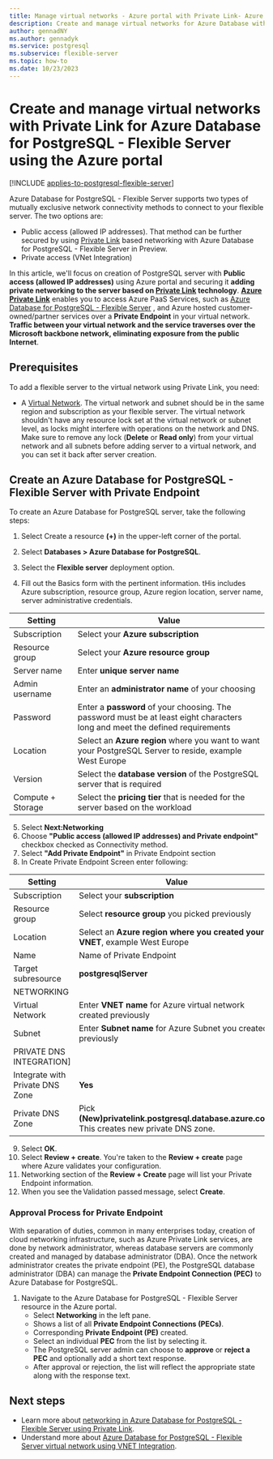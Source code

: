 ```yaml
---
title: Manage virtual networks - Azure portal with Private Link- Azure Database for PostgreSQL - Flexible Server
description: Create and manage virtual networks for Azure Database with Private Link for PostgreSQL - Flexible Server using the Azure portal
author: gennadNY 
ms.author: gennadyk
ms.service: postgresql
ms.subservice: flexible-server
ms.topic: how-to
ms.date: 10/23/2023
---
```



# Create and manage virtual networks with Private Link for Azure Database for PostgreSQL - Flexible Server using the Azure portal

[!INCLUDE [applies-to-postgresql-flexible-server](../includes/applies-to-postgresql-flexible-server.md)]

Azure Database for PostgreSQL - Flexible Server supports two types of mutually exclusive network connectivity methods to connect to your flexible server. The two options are:

* Public access (allowed IP addresses). That method can be further secured by using [Private Link](./concepts-networking-private-link.md) based networking with Azure Database for PostgreSQL - Flexible Server in Preview. 
* Private access (VNet Integration)

In this article, we'll focus on creation of PostgreSQL server with **Public access (allowed IP addresses)** using Azure portal and securing it **adding private networking to the server based on [Private Link](./concepts-networking-private-link.md) technology**. **[Azure Private Link](../../private-link/private-link-overview.md)** enables you to access Azure PaaS Services, such as [Azure Database for PostgreSQL - Flexible Server](./concepts-networking-private-link.md) , and Azure hosted customer-owned/partner services over a **Private Endpoint** in your virtual network. **Traffic between your virtual network and the service traverses over the Microsoft backbone network, eliminating exposure from the public Internet**. 

## Prerequisites

To add a flexible server to the  virtual network using Private Link, you need:
- A [Virtual Network](../../virtual-network/quick-create-portal.md#create-a-virtual-network). The virtual network and subnet should be in the same region and subscription as your flexible server. The virtual network shouldn't have any resource lock set at the virtual network or subnet level, as locks might interfere with operations on the network and DNS.  Make sure to remove any lock (**Delete** or **Read only**) from your virtual network and all subnets before adding  server to a virtual network, and you can set it back after server creation.
   

## Create an Azure Database for PostgreSQL - Flexible Server with Private Endpoint

To create an Azure Database for PostgreSQL server, take the following steps:

1. Select Create a resource **(+)** in the upper-left corner of the portal.

2. Select **Databases > Azure Database for PostgreSQL**.

3. Select the **Flexible server** deployment option.

4. Fill out the Basics form with the pertinent information. tHis includes Azure subscription, resource group, Azure region location, server name, server administrative credentials. 

| **Setting** | **Value**|
|---------|------|
|Subscription| Select your **Azure subscription**|
|Resource group| Select your **Azure resource group**|
|Server name| Enter **unique server name**|
|Admin username |Enter an **administrator name** of your choosing|
|Password|Enter a **password** of your choosing. The password must be at least eight characters long and meet the defined requirements|
|Location|Select an **Azure region** where you want to want your PostgreSQL Server to reside, example  West Europe|
|Version|Select the **database version** of the PostgreSQL server that is required|
|Compute + Storage|Select the **pricing tier** that is needed for the server based on the workload|

5. Select **Next:Networking**
6. Choose **"Public access (allowed IP addresses) and Private endpoint"** checkbox checked as Connectivity method.
7. Select **"Add Private Endpoint"** in Private Endpoint section
8. In Create Private Endpoint Screen enter following:

| **Setting** | **Value**|
|---------|------|
|Subscription| Select your **subscription**|
|Resource group| Select **resource group** you picked previously|
|Location|Select an **Azure region where you created your VNET**, example  West Europe|
|Name|Name of Private Endpoint|
|Target subresource|**postgresqlServer**|
|NETWORKING|
|Virtual Network|  Enter **VNET name** for Azure virtual network created previously |
|Subnet|Enter **Subnet name** for Azure Subnet you created previously|
|PRIVATE DNS INTEGRATION]
|Integrate with Private DNS Zone| **Yes**|
|Private DNS Zone| Pick **(New)privatelink.postgresql.database.azure.com**. This creates new private DNS zone.|

9. Select **OK**.
10. Select **Review + create**. You're taken to the **Review + create** page where Azure validates your configuration.
11. Networking section of the **Review + Create** page will list your Private Endpoint information.
12. When you see the Validation passed message, select **Create**.

### Approval Process for Private Endpoint

With separation of duties, common in many enterprises today, creation of cloud networking infrastructure, such as Azure Private Link services, are done by network administrator, whereas database servers are commonly created and managed by database administrator (DBA).
Once the network administrator creates the private endpoint (PE), the PostgreSQL database administrator (DBA) can manage the **Private Endpoint Connection (PEC)** to Azure Database for PostgreSQL. 
1. Navigate to the Azure Database for PostgreSQL - Flexible Server resource in the Azure portal.
    - Select **Networking** in the left pane.
    - Shows a list of all **Private Endpoint Connections (PECs)**.
    - Corresponding **Private Endpoint (PE)** created.
    - Select an individual **PEC** from the list by selecting it.
    - The PostgreSQL server admin can choose to **approve** or **reject a PEC** and optionally add a short text response.
    - After approval or rejection, the list will reflect the appropriate state along with the response text.

## Next steps
- Learn more about [networking in Azure Database for PostgreSQL - Flexible Server using Private Link](./concepts-networking-private-link.md).
- Understand more about [Azure Database for PostgreSQL - Flexible Server virtual network using VNET Integration](./concepts-networking-private.md).